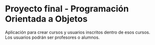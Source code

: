 # Proyecto final - Programación Orientada a Objetos

Aplicación para crear cursos y usuarios inscritos dentro de esos cursos.
Los usuarios podrán ser profesores o alumnos.